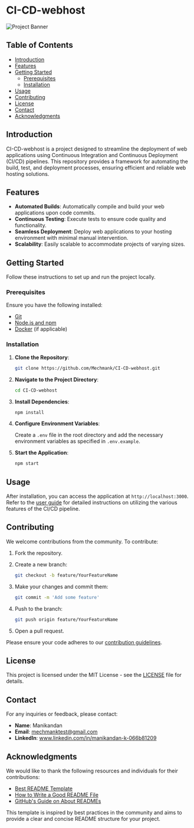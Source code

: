 # CI-CD-webhost

![Project Banner](path_to_banner_image)

## Table of Contents

- [Introduction](#introduction)
- [Features](#features)
- [Getting Started](#getting-started)
  - [Prerequisites](#prerequisites)
  - [Installation](#installation)
- [Usage](#usage)
- [Contributing](#contributing)
- [License](#license)
- [Contact](#contact)
- [Acknowledgments](#acknowledgments)

## Introduction

CI-CD-webhost is a project designed to streamline the deployment of web applications using Continuous Integration and Continuous Deployment (CI/CD) pipelines. This repository provides a framework for automating the build, test, and deployment processes, ensuring efficient and reliable web hosting solutions.

## Features

- **Automated Builds**: Automatically compile and build your web applications upon code commits.
- **Continuous Testing**: Execute tests to ensure code quality and functionality.
- **Seamless Deployment**: Deploy web applications to your hosting environment with minimal manual intervention.
- **Scalability**: Easily scalable to accommodate projects of varying sizes.

## Getting Started

Follow these instructions to set up and run the project locally.

### Prerequisites

Ensure you have the following installed:

- [Git](https://git-scm.com/)
- [Node.js and npm](https://nodejs.org/)
- [Docker](https://www.docker.com/) (if applicable)

### Installation

1. **Clone the Repository**:

   ```bash
   git clone https://github.com/Mechmank/CI-CD-webhost.git
   ```

2. **Navigate to the Project Directory**:

   ```bash
   cd CI-CD-webhost
   ```

3. **Install Dependencies**:

   ```bash
   npm install
   ```

4. **Configure Environment Variables**:

   Create a `.env` file in the root directory and add the necessary environment variables as specified in `.env.example`.

5. **Start the Application**:

   ```bash
   npm start
   ```

## Usage

After installation, you can access the application at `http://localhost:3000`. Refer to the [user guide](link_to_user_guide) for detailed instructions on utilizing the various features of the CI/CD pipeline.

## Contributing

We welcome contributions from the community. To contribute:

1. Fork the repository.
2. Create a new branch:

   ```bash
   git checkout -b feature/YourFeatureName
   ```

3. Make your changes and commit them:

   ```bash
   git commit -m 'Add some feature'
   ```

4. Push to the branch:

   ```bash
   git push origin feature/YourFeatureName
   ```

5. Open a pull request.

Please ensure your code adheres to our [contribution guidelines](link_to_contribution_guidelines).

## License

This project is licensed under the MIT License - see the [LICENSE](LICENSE) file for details.

## Contact

For any inquiries or feedback, please contact:

- **Name**: Manikandan
- **Email**: mechmanktest@gmail.com
- **LinkedIn**: www.linkedin.com/in/manikandan-k-066b81209

## Acknowledgments

We would like to thank the following resources and individuals for their contributions:

- [Best README Template](https://github.com/othneildrew/Best-README-Template)
- [How to Write a Good README File](https://www.freecodecamp.org/news/how-to-write-a-good-readme-file/)
- [GitHub's Guide on About READMEs](https://docs.github.com/repositories/managing-your-repositorys-settings-and-features/customizing-your-repository/about-readmes)

This template is inspired by best practices in the community and aims to provide a clear and concise README structure for your project.
